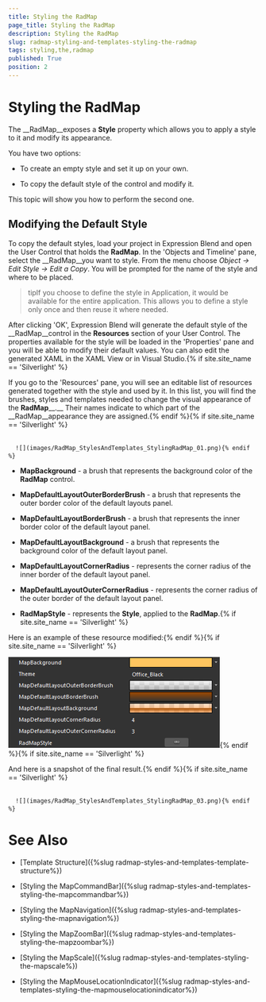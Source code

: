 ```yaml
---
title: Styling the RadMap
page_title: Styling the RadMap
description: Styling the RadMap
slug: radmap-styling-and-templates-styling-the-radmap
tags: styling,the,radmap
published: True
position: 2
---
```


# Styling the RadMap



The __RadMap__exposes a __Style__ property which allows you to apply a style to it and modify its appearance.

You have two options:

* To create an empty style and set it up on your own. 

* To copy the default style of the control and modify it.

This topic will show you how to perform the second one.

## Modifying the Default Style

To copy the default styles, load your project in Expression Blend and open the User Control that holds the __RadMap__. In the 'Objects and Timeline' pane, select the __RadMap__you want to style. From the menu choose *Object -> Edit Style -> Edit a Copy*. You will be prompted for the name of the style and where to be placed.

>tipIf you choose to define the style in Application, it would be available for the entire application. This allows you to define a style only once and then reuse it where needed.

After clicking 'OK', Expression Blend will generate the default style of the __RadMap__control in the __Resources__ section of your User Control. The properties available for the style will be loaded in the 'Properties' pane and you will be able to modify their default values. You can also edit the generated XAML in the XAML View or in Visual Studio.{% if site.site_name == 'Silverlight' %}

If you go to the 'Resources' pane, you will see an editable list of resources generated together with the style and used by it. In this list, you will find the brushes, styles and templates needed to change the visual appearance of the __RadMap____.__ Their names indicate to which part of the __RadMap__appearance they are assigned.{% endif %}{% if site.site_name == 'Silverlight' %}




         
      ![](images/RadMap_StylesAndTemplates_StylingRadMap_01.png){% endif %}

* __MapBackground__ - a brush that represents the background color of the __RadMap__ control.

* __MapDefaultLayoutOuterBorderBrush__ - a brush that represents the outer border color of the default layouts panel.

* __MapDefaultLayoutBorderBrush__ - a brush that represents the inner border color of the default layout panel.

* __MapDefaultLayoutBackground__ - a brush that represents the background color of the default layout panel.

* __MapDefaultLayoutCornerRadius__ - represents the corner radius of the inner border of the default layout panel.

* __MapDefaultLayoutOuterCornerRadius__ - represents the corner radius of the outer border of the default layout panel.

* __RadMapStyle__ - represents the __Style__, applied to the __RadMap__.{% if site.site_name == 'Silverlight' %}

Here is an example of these resource modified:{% endif %}{% if site.site_name == 'Silverlight' %}

![](images/RadMap_StylesAndTemplates_StylingRadMap_02.png){% endif %}{% if site.site_name == 'Silverlight' %}

And here is a snapshot of the final result.{% endif %}{% if site.site_name == 'Silverlight' %}




         
      ![](images/RadMap_StylesAndTemplates_StylingRadMap_03.png){% endif %}

# See Also

 * [Template Structure]({%slug radmap-styles-and-templates-template-structure%})

 * [Styling the MapCommandBar]({%slug radmap-styles-and-templates-styling-the-mapcommandbar%})

 * [Styling the MapNavigation]({%slug radmap-styles-and-templates-styling-the-mapnavigation%})

 * [Styling the MapZoomBar]({%slug radmap-styles-and-templates-styling-the-mapzoombar%})

 * [Styling the MapScale]({%slug radmap-styles-and-templates-styling-the-mapscale%})

 * [Styling the MapMouseLocationIndicator]({%slug radmap-styles-and-templates-styling-the-mapmouselocationindicator%})
